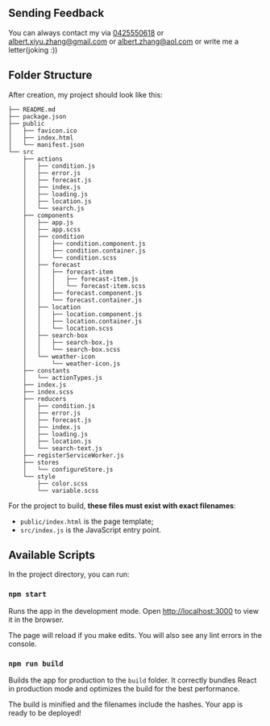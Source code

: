 ## Sending Feedback

You can always contact my via [0425550618](tel:0425550618) or [albert.xiyu.zhang@gmail.com](mailto:albert.xiyu.zhang@gmail.com) or
[albert.zhang@aol.com](mailto:albert.zhang@aol.com) or write me a letter(joking :))
## Folder Structure

After creation, my project should look like this:

```
├── README.md
├── package.json
├── public
│   ├── favicon.ico
│   ├── index.html
│   └── manifest.json
└── src
    ├── actions
    │   ├── condition.js
    │   ├── error.js
    │   ├── forecast.js
    │   ├── index.js
    │   ├── loading.js
    │   ├── location.js
    │   └── search.js
    ├── components
    │   ├── app.js
    │   ├── app.scss
    │   ├── condition
    │   │   ├── condition.component.js
    │   │   ├── condition.container.js
    │   │   └── condition.scss
    │   ├── forecast
    │   │   ├── forecast-item
    │   │   │   ├── forecast-item.js
    │   │   │   └── forecast-item.scss
    │   │   ├── forecast.component.js
    │   │   └── forecast.container.js
    │   ├── location
    │   │   ├── location.component.js
    │   │   ├── location.container.js
    │   │   └── location.scss
    │   ├── search-box
    │   │   ├── search-box.js
    │   │   └── search-box.scss
    │   └── weather-icon
    │       └── weather-icon.js
    ├── constants
    │   └── actionTypes.js
    ├── index.js
    ├── index.scss
    ├── reducers
    │   ├── condition.js
    │   ├── error.js
    │   ├── forecast.js
    │   ├── index.js
    │   ├── loading.js
    │   ├── location.js
    │   └── search-text.js
    ├── registerServiceWorker.js
    ├── stores
    │   └── configureStore.js
    └── style
        ├── color.scss
        └── variable.scss

```

For the project to build, **these files must exist with exact filenames**:

* `public/index.html` is the page template;
* `src/index.js` is the JavaScript entry point.

## Available Scripts

In the project directory, you can run:

### `npm start`

Runs the app in the development mode.
Open [http://localhost:3000](http://localhost:3000) to view it in the browser.

The page will reload if you make edits.
You will also see any lint errors in the console.

### `npm run build`

Builds the app for production to the `build` folder.
It correctly bundles React in production mode and optimizes the build for the best performance.

The build is minified and the filenames include the hashes.
Your app is ready to be deployed!
